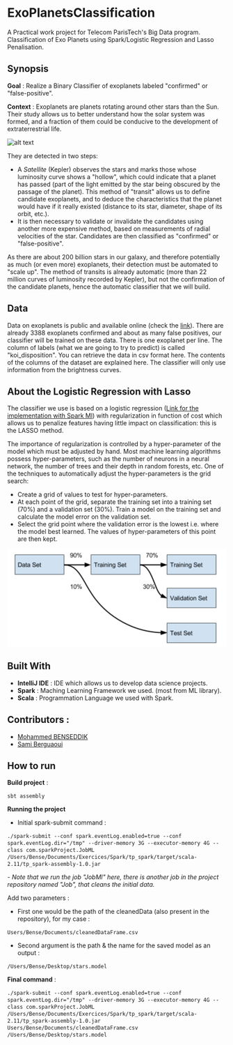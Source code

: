 # ExoPlanetsClassification
A Practical work project for Telecom ParisTech's Big Data program. Classification of Exo Planets using Spark/Logistic Regression and Lasso Penalisation.

## Synopsis
**Goal**  : Realize a Binary Classifier of exoplanets labeled "confirmed" or "false-positive".

**Context** :  Exoplanets are planets rotating around other stars than the Sun. Their study allows us to better understand how the solar system was formed, and a fraction of them could be conducive to the development of extraterrestrial life.

[ImageKepler]: http://www.nasa.gov/sites/default/files/aas2010-1wblightcurves2-full.jpg "Detecting ExoPlanets using Transit Light with kepler."
![alt text][ImageKepler]

They are detected in two steps:
* A *Satellite* (Kepler) observes the stars and marks those whose luminosity curve shows a "hollow", which could indicate that a planet has passed (part of the light emitted by the star being obscured by the passage of the planet). This method of "transit" allows us to define candidate exoplanets, and to deduce the characteristics that the planet would have if it really existed (distance to its star, diameter, shape of its orbit, etc.).
* It is then necessary to validate or invalidate the candidates using another more expensive method, based on measurements of radial velocities of the star. Candidates are then classified as "confirmed" or "false-positive".

As there are about 200 billion stars in our galaxy, and therefore potentially as much (or even more) exoplanets, their detection must be automated to "scale up". The method of transits is already automatic (more than 22 million curves of luminosity recorded by Kepler), but not the confirmation of the candidate planets, hence the automatic classifier that we will build.

## Data
Data on exoplanets is public and available online (check the [link](http://exoplanetarchive.ipac.caltech.edu/index.html)). There are already 3388 exoplanets confirmed and about as many false positives, our classifier will be trained on these data. There is one exoplanet per line. The column of labels (what we are going to try to predict) is called "koi_disposition". You can retrieve the data in csv format here. The contents of the columns of the dataset are explained here. The classifier will only use information from the brightness curves.

## About the Logistic Regression with Lasso
The classifier we use is based on a logistic regression
([Link for the implementation with Spark Ml](http://spark.apache.org/docs/latest/api/scala/index.html#org.apache.spark.ml.classification.LogisticRegression)) with regularization in function of cost which allows us to penalize features having little impact on classification: this is the LASSO method.

The importance of regularization is controlled by a hyper-parameter of the model which must be adjusted by hand. Most machine learning algorithms possess hyper-parameters, such as the number of neurons in a neural network, the number of trees and their depth in random forests, etc. One of the techniques to automatically adjust the hyper-parameters is the grid search:
* Create a grid of values to test for hyper-parameters.
* At each point of the grid, separate the training set into a training set (70%) and a validation set (30%). Train a model on the training set and calculate the model error on the validation set.
* Select the grid point where the validation error is the lowest i.e. where the model best learned. The values of hyper-parameters of this point are then kept.

[ImageSplit]: https://raw.githubusercontent.com/BenseddikM/ExoPlanetsClassification/master/imageSplit.png "Spliting the data."
![alt text][ImageSplit]



## Built With
* **IntelliJ IDE** : IDE which allows us to develop data science projects.
* **Spark**  : Maching Learning Framework we used. (most from ML library).
* **Scala** : Programmation Language we used with Spark.

## Contributors :
* [Mohammed BENSEDDIK](https://github.com/BenseddikM)
* [Sami Berguaoui](https://github.com/Sbargaoui)

## How to run

**Build project** :
```
sbt assembly
```

**Running the project**
* Initial spark-submit command :
```
./spark-submit --conf spark.eventLog.enabled=true --conf spark.eventLog.dir="/tmp" --driver-memory 3G --executor-memory 4G --class com.sparkProject.JobML /Users/Bense/Documents/Exercices/Spark/tp_spark/target/scala-2.11/tp_spark-assembly-1.0.jar
```
*- Note that we run the job "JobMl" here, there is another job in the project repository named "Job", that cleans the initial data.*

Add two parameters :
* First one would be the path of the cleanedData (also present in the repository), for my case :

```
Users/Bense/Documents/cleanedDataFrame.csv
```

* Second argument is the path & the name for the saved model as an output :
```
/Users/Bense/Desktop/stars.model
```

**Final command** :
```
./spark-submit --conf spark.eventLog.enabled=true --conf spark.eventLog.dir="/tmp" --driver-memory 3G --executor-memory 4G --class com.sparkProject.JobML /Users/Bense/Documents/Exercices/Spark/tp_spark/target/scala-2.11/tp_spark-assembly-1.0.jar Users/Bense/Documents/cleanedDataFrame.csv /Users/Bense/Desktop/stars.model
```
